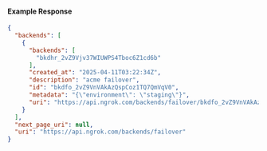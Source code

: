 <!-- Code generated for API Clients. DO NOT EDIT. -->
#### Example Response
```json
{
  "backends": [
    {
      "backends": [
        "bkdhr_2vZ9Vjv37WIUWPS4Tboc6Z1cd6b"
      ],
      "created_at": "2025-04-11T03:22:34Z",
      "description": "acme failover",
      "id": "bkdfo_2vZ9VnVAkAzQspCoz1TQ7QmVqV0",
      "metadata": "{\"environment\": \"staging\"}",
      "uri": "https://api.ngrok.com/backends/failover/bkdfo_2vZ9VnVAkAzQspCoz1TQ7QmVqV0"
    }
  ],
  "next_page_uri": null,
  "uri": "https://api.ngrok.com/backends/failover"
}
